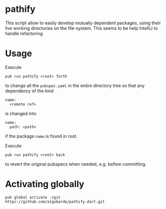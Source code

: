 # pathify

This script allow to easily develop mutually dependent packages, using their live working directories on the file-system.
This seems to be help IntelliJ to handle refactoring.

# Usage

Execute 

```
pub run pathify <root> forth
```

to change all the ```pubspec.yaml``` in the entire directory tree so that any dependency of the kind

```
name:
  <remote ref>
```
is changed into

```
name:
  path: <path>
```
if the package ```name``` is found in root.

Execute

```
pub run pathify <root> back
```

to revert the original pubspecs when needed, e.g. before committing.

# Activating globally 
```
pub global activate -sgit https://github.com/algobardo/pathify.dart.git
```
